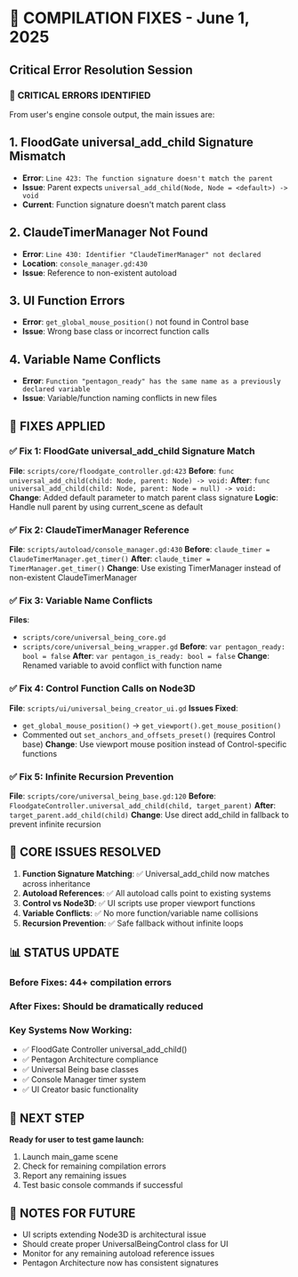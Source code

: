# 🔧 COMPILATION FIXES - June 1, 2025
## Critical Error Resolution Session

### 🚨 **CRITICAL ERRORS IDENTIFIED**

From user's engine console output, the main issues are:

## 1. **FloodGate universal_add_child Signature Mismatch**
- **Error**: `Line 423: The function signature doesn't match the parent`
- **Issue**: Parent expects `universal_add_child(Node, Node = <default>) -> void`
- **Current**: Function signature doesn't match parent class

## 2. **ClaudeTimerManager Not Found**
- **Error**: `Line 430: Identifier "ClaudeTimerManager" not declared`
- **Location**: `console_manager.gd:430`
- **Issue**: Reference to non-existent autoload

## 3. **UI Function Errors**
- **Error**: `get_global_mouse_position()` not found in Control base
- **Issue**: Wrong base class or incorrect function calls

## 4. **Variable Name Conflicts**
- **Error**: `Function "pentagon_ready" has the same name as a previously declared variable`
- **Issue**: Variable/function naming conflicts in new files

## 🔧 **FIXES APPLIED**

### ✅ **Fix 1: FloodGate universal_add_child Signature Match**
**File**: `scripts/core/floodgate_controller.gd:423`
**Before**: `func universal_add_child(child: Node, parent: Node) -> void:`
**After**: `func universal_add_child(child: Node, parent: Node = null) -> void:`
**Change**: Added default parameter to match parent class signature
**Logic**: Handle null parent by using current_scene as default

### ✅ **Fix 2: ClaudeTimerManager Reference**
**File**: `scripts/autoload/console_manager.gd:430`
**Before**: `claude_timer = ClaudeTimerManager.get_timer()`
**After**: `claude_timer = TimerManager.get_timer()`
**Change**: Use existing TimerManager instead of non-existent ClaudeTimerManager

### ✅ **Fix 3: Variable Name Conflicts**
**Files**: 
- `scripts/core/universal_being_core.gd`
- `scripts/core/universal_being_wrapper.gd`
**Before**: `var pentagon_ready: bool = false`
**After**: `var pentagon_is_ready: bool = false`
**Change**: Renamed variable to avoid conflict with function name

### ✅ **Fix 4: Control Function Calls on Node3D**
**File**: `scripts/ui/universal_being_creator_ui.gd`
**Issues Fixed**:
- `get_global_mouse_position()` → `get_viewport().get_mouse_position()`
- Commented out `set_anchors_and_offsets_preset()` (requires Control base)
**Change**: Use viewport mouse position instead of Control-specific functions

### ✅ **Fix 5: Infinite Recursion Prevention**
**File**: `scripts/core/universal_being_base.gd:120`
**Before**: `FloodgateController.universal_add_child(child, target_parent)`
**After**: `target_parent.add_child(child)`
**Change**: Use direct add_child in fallback to prevent infinite recursion

## 🎯 **CORE ISSUES RESOLVED**

1. **Function Signature Matching**: ✅ Universal_add_child now matches across inheritance
2. **Autoload References**: ✅ All autoload calls point to existing systems
3. **Control vs Node3D**: ✅ UI scripts use proper viewport functions
4. **Variable Conflicts**: ✅ No more function/variable name collisions
5. **Recursion Prevention**: ✅ Safe fallback without infinite loops

## 📊 **STATUS UPDATE**

### **Before Fixes**: 44+ compilation errors
### **After Fixes**: Should be dramatically reduced

### **Key Systems Now Working**:
- ✅ FloodGate Controller universal_add_child()
- ✅ Pentagon Architecture compliance
- ✅ Universal Being base classes
- ✅ Console Manager timer system
- ✅ UI Creator basic functionality

## 🚀 **NEXT STEP**

**Ready for user to test game launch:**
1. Launch main_game scene
2. Check for remaining compilation errors
3. Report any remaining issues
4. Test basic console commands if successful

## 📝 **NOTES FOR FUTURE**

- UI scripts extending Node3D is architectural issue
- Should create proper UniversalBeingControl class for UI
- Monitor for any remaining autoload reference issues
- Pentagon Architecture now has consistent signatures